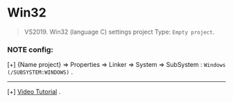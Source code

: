 # Win32

> VS2019. Win32 (language C) settings project Type: `Empty project`.

### NOTE config:

[+] {Name project} => Properties => Linker => System => SubSystem : `Windows (/SUBSYSTEM:WINDOWS)` .

-----------------------------------------------

[+] [Video Tutorial](https://www.youtube.com/watch?v=yvWYggka30A) .







      

      
